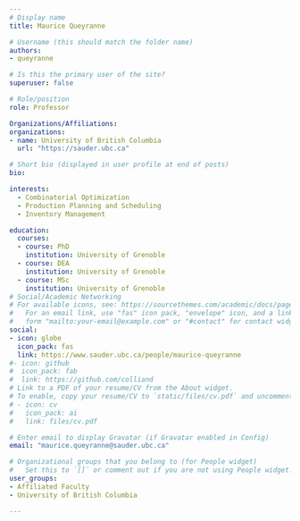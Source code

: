 ```yaml
---
# Display name
title: Maurice Queyranne

# Username (this should match the folder name)
authors:
- queyranne

# Is this the primary user of the site?
superuser: false

# Role/position
role: Professor

Organizations/Affiliations:
organizations:
- name: University of British Columbia
  url: "https://sauder.ubc.ca"

# Short bio (displayed in user profile at end of posts)
bio:

interests:
  - Combinatorial Optimization
  - Production Planning and Scheduling
  - Inventory Management

education:
  courses:
  - course: PhD
    institution: University of Grenoble
  - course: DEA
    institution: University of Grenoble
  - course: MSc
    institution: University of Grenoble
# Social/Academic Networking
# For available icons, see: https://sourcethemes.com/academic/docs/page-builder/#icons
#   For an email link, use "fas" icon pack, "envelope" icon, and a link in the
#   form "mailto:your-email@example.com" or "#contact" for contact widget.
social:
- icon: globe
  icon_pack: fas
  link: https://www.sauder.ubc.ca/people/maurice-queyranne
#- icon: github
#  icon_pack: fab
#  link: https://github.com/colliand
# Link to a PDF of your resume/CV from the About widget.
# To enable, copy your resume/CV to `static/files/cv.pdf` and uncomment the lines below.
# - icon: cv
#   icon_pack: ai
#   link: files/cv.pdf

# Enter email to display Gravatar (if Gravatar enabled in Config)
email: "maurice.queyranne@sauder.ubc.ca"

# Organizational groups that you belong to (for People widget)
#   Set this to `[]` or comment out if you are not using People widget.
user_groups:
- Affiliated Faculty
- University of British Columbia

---
```

